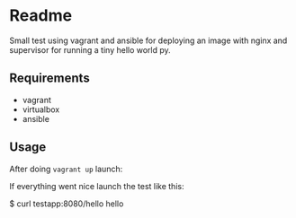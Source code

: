 Readme
=========

Small test using vagrant and ansible for deploying an image with nginx and supervisor for running a tiny hello world py.


Requirements
------------

- vagrant
- virtualbox
- ansible

Usage
-----

After doing `vagrant up` launch:

If everything went nice launch the test like this:

$ curl testapp:8080/hello
hello

